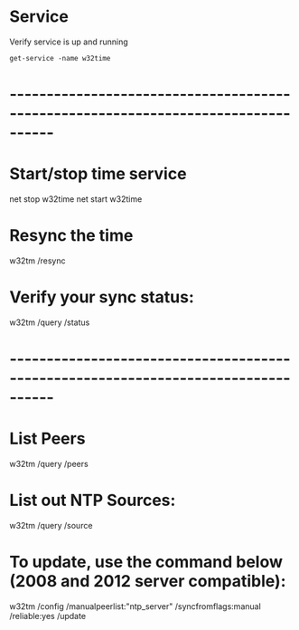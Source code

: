 # Service
Verify service is up and running
```
get-service -name w32time
```


# ----------------------------------------------------------------------------------
# Start/stop  time service 
net stop w32time 
net start w32time 

# Resync the time 
w32tm /resync 

# Verify your sync status: 
w32tm /query /status 


# ----------------------------------------------------------------------------------
# List Peers
w32tm /query /peers 

# List out NTP Sources: 
w32tm /query /source 

# To update, use the command below (2008 and 2012 server compatible): 
w32tm /config /manualpeerlist:"ntp_server" /syncfromflags:manual /reliable:yes /update
